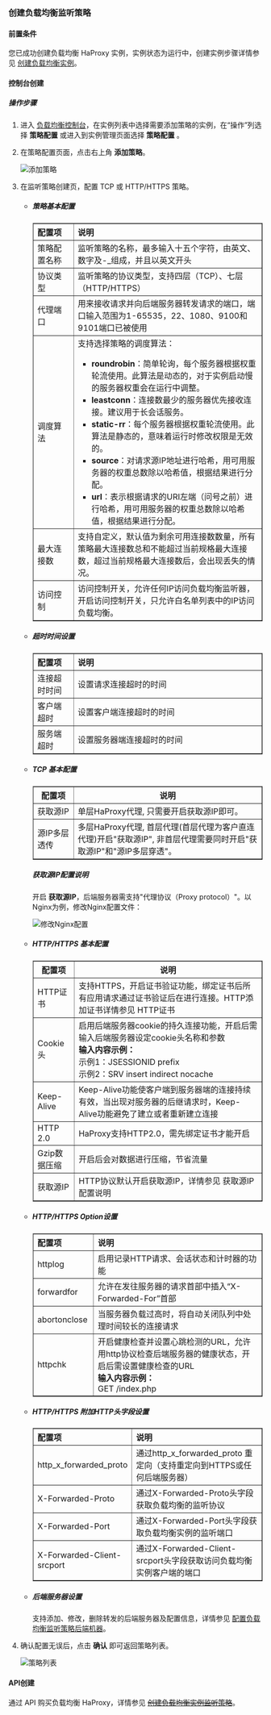 ### 创建负载均衡监听策略

#### 前置条件

您已成功创建负载均衡 HaProxy 实例，实例状态为运行中，创建实例步骤详情参见 [创建负载均衡实例](F:\首云工作相关\PaaS产品线\弹性计算产品\负载均衡\用户操作手册\HaProxy\04.操作指南\00.负载均衡实例\00.创建负载均衡实例.md)。

#### 控制台创建

##### 操作步骤

1. 进入 [负载均衡控制台](https://console.capitalonline.net/loadbalancers)，在实例列表中选择需要添加策略的实例，在“操作”列选择 **策略配置** 或进入到实例管理页面选择 **策略配置** 。

2. 在策略配置页面，点击右上角 **添加策略**。

   ![添加策略](F:\首云工作相关\PaaS产品线\弹性计算产品\负载均衡\用户操作手册\用户操作手册图片\操作指南\创建策略\添加策略.png)

3. 在监听策略创建页，配置 TCP 或 HTTP/HTTPS 策略。

   + ##### 策略基本配置

     <table width="95%" border="1" cellpadding="2" cellspacing="1">
     	<thead>
             <tr>
                 <th align="left" width="15%">配置项</th>
                 <th align="left" width="70%">说明</th>
             </tr>
     	</thead>
         <tbody>
             <tr>
                 <td>策略配置名称</td>
                 <td>监听策略的名称，最多输入十五个字符，由英文、数字及-_组成，并且以英文开头</td>
             </tr>
             <tr>
                 <td>协议类型</td>
                 <td>监听策略的协议类型，支持四层（TCP）、七层（HTTP/HTTPS）</td>
             </tr>
             <tr>
                 <td>代理端口</td>
                 <td>用来接收请求并向后端服务器转发请求的端口，端口输入范围为1-65535，22、1080、9100和9101端口已被使用</td>
             </tr>
              <tr>
                 <td>调度算法</td>
                 <td>支持选择策略的调度算法：</br>
                     <ul>
                         <li><b>roundrobin</b>：简单轮询，每个服务器根据权重轮流使用。此算法是动态的，对于实例启动慢的服务器权重会在运行中调整。</li>
                         <li><b>leastconn</b>：连接数最少的服务器优先接收连接。建议用于长会话服务。</li>
                         <li><b>static-rr</b>：每个服务器根据权重轮流使用。此算法是静态的，意味着运行时修改权限是无效的。</li>
                         <li><b>source</b>：对请求源IP地址进行哈希，用可用服务器的权重总数除以哈希值，根据结果进行分配。</li>
                         <li><b>url</b>：表示根据请求的URI左端（问号之前）进行哈希，用可用服务器的权重总数除以哈希值，根据结果进行分配。</li>
             		</ul>
             	</td>
             </tr>
     		<tr>
                 <td>最大连接数</td>
                 <td>支持自定义，默认值为剩余可用连接数数量，所有策略最大连接数总和不能超过当前规格最大连接数，超过当前规格最大连接数后，会出现丢失的情况。</td>
             </tr>
     		<tr>
                 <td>访问控制</td>
                 <td>访问控制开关，允许任何IP访问负载均衡监听器，开启访问控制开关，只允许白名单列表中的IP访问负载均衡。</td>
             </tr>
     	</tbody>
     </table>

   + ##### 超时时间设置

     <table width="95%" border="1" cellpadding="2" cellspacing="1">
     	<thead>
             <tr>
                 <th align="left" width="15%">配置项</th>
                 <th align="left" width="70%">说明</th>
             </tr>
     	</thead>
         <tbody>
             <tr>
                 <td>连接超时时间</td>
                 <td>设置请求连接超时的时间</td>
             </tr>
             <tr>
                 <td>客户端超时</td>
                 <td>设置客户端连接超时的时间</td>
             </tr>
             <tr>
                 <td>服务端超时</td>
                 <td>设置服务器端连接超时的时间</td>
             </tr>
     	</tbody>
     </table>

   + ##### TCP 基本配置

     <table width="95%" border="1" cellpadding="2" cellspacing="1">
     	<thead>
             <tr>
                 <th width="15%">配置项</th>
                 <th width="70%">说明</th>
             </tr>
     	</thead>
         <tbody>
             <tr>
                 <td>获取源IP</td>
                 <td>单层HaProxy代理, 只需要开启获取源IP即可。</td>
             </tr>
             <tr>
                 <td>源IP多层透传</td>
                 <td>多层HaProxy代理, 首层代理(首层代理为客户直连代理)开启"获取源IP", 非首层代理需要同时开启"获取源IP"和"源IP多层穿透"。</td>
             </tr>
     	</tbody>
     </table>

     ##### 获取源IP配置说明

     开启 **获取源IP**，后端服务器需支持"代理协议（Proxy protocol）"。以Nginx为例，修改Nginx配置文件：

     ![修改Nginx配置](F:\首云工作相关\PaaS产品线\弹性计算产品\负载均衡\用户操作手册\用户操作手册图片\操作指南\创建策略\修改Nginx配置.png)

   + ##### HTTP/HTTPS 基本配置

     <table width="95%" border="1" cellpadding="2" cellspacing="1">
     	<thead>
             <tr>
                 <th width="15%">配置项</th>
                 <th width="70%">说明</th>
             </tr>
     	</thead>
         <tbody>
             <tr>
                 <td>HTTP证书</td>
                 <td>支持HTTPS，开启证书验证功能，绑定证书后所有应用请求通过证书验证后在进行连接。HTTP添加证书详情参见 HTTP证书 </td>
             </tr>
             <tr>
                 <td>Cookie头</td>
                 <td>启用后端服务器cookie的持久连接功能，开启后需输入后端服务器设定cookie头名称和参数</br><b>输入内容示例：</b></br>示例1：JSESSIONID prefix</br>示例2：SRV insert indirect nocache</td>
             </tr>
     		<tr>
                 <td>Keep-Alive</td>
                 <td>Keep-Alive功能使客户端到服务器端的连接持续有效，当出现对服务器的后继请求时，Keep-Alive功能避免了建立或者重新建立连接</td>
             </tr>
     		<tr>
                 <td>HTTP 2.0</td>
                 <td>HaProxy支持HTTP2.0，需先绑定证书才能开启</td>
             </tr>
     		<tr>
                 <td>Gzip数据压缩</td>
                 <td>开启后会对数据进行压缩，节省流量</td>
             </tr>
     		<tr>
                 <td>获取源IP</td>
                 <td>HTTP协议默认开启获取源IP，详情参见 获取源IP配置说明</a></td>
             </tr>
     	</tbody>
     </table>

   + ##### HTTP/HTTPS Option设置

     <table width="95%" border="1" cellpadding="2" cellspacing="1">
     	<thead>
             <tr>
                 <th align="left" width="15%">配置项</th>
                 <th align="left" width="70%">说明</th>
             </tr>
     	</thead>
         <tbody>
             <tr>
                 <td>httplog</td>
                 <td>启用记录HTTP请求、会话状态和计时器的功能</td>
             </tr>
             <tr>
                 <td>forwardfor</td>
                 <td>允许在发往服务器的请求首部中插入“X-Forwarded-For”首部</td>
             </tr>
             <tr>
                 <td>abortonclose</td>
                 <td>当服务器负载过高时，将自动关闭队列中处理时间较长的连接请求</td>
             </tr>
             <tr>
                 <td>httpchk</td>
                 <td>开启健康检查并设置心跳检测的URL，允许用http协议检查后端服务器的健康状态，开启后需设置健康检查的URL</br><b>输入内容示例：</b></br>GET /index.php</td>
             </tr>
     	</tbody>
     </table>

   + ##### HTTP/HTTPS 附加HTTP头字段设置

     <table width="95%" border="1" cellpadding="2" cellspacing="1">
     	<thead>
             <tr>
                 <th align="left" width="15%">配置项</th>
                 <th align="left" width="70%">说明</th>
             </tr>
     	</thead>
         <tbody>
             <tr>
                 <td>http_x_forwarded_proto</td>
                 <td>通过http_x_forwarded_proto 重定向（支持重定向到HTTPS或任何后端服务器）</td>
             </tr>
             <tr>
                 <td>X-Forwarded-Proto</td>
                 <td>通过X-Forwarded-Proto头字段获取负载均衡的监听协议</td>
             </tr>
             <tr>
                 <td>X-Forwarded-Port</td>
                 <td>通过X-Forwarded-Port头字段获取负载均衡实例的监听端口</td>
             </tr>
             <tr>
                 <td>X-Forwarded-Client-srcport</td>
                 <td>通过X-Forwarded-Client-srcport头字段获取访问负载均衡实例客户端的端口</td>
             </tr>
     	</tbody>
     </table>

   + ##### 后端服务器设置

     支持添加、修改，删除转发的后端服务器及配置信息，详情参见 [配置负载均衡监听策略后端机器](F:\首云工作相关\PaaS产品线\弹性计算产品\负载均衡\用户操作手册\HaProxy\04.操作指南\01.负载均衡监听策略\02.配置负载均衡监听策略后端机器.md)。

4. 确认配置无误后，点击 **确认** 即可返回策略列表。

   ![策略列表](F:\首云工作相关\PaaS产品线\弹性计算产品\负载均衡\用户操作手册\用户操作手册图片\操作指南\创建策略\策略列表.png)


#### API创建

通过 API 购买负载均衡 HaProxy，详情参见 ~~[创建负载均衡实例监听策略](F:\首云工作相关\PaaS产品线\弹性计算产品\负载均衡\用户操作手册\HaProxy\04.操作指南\00.负载均衡实例\00.创建负载均衡实例.md)~~。
